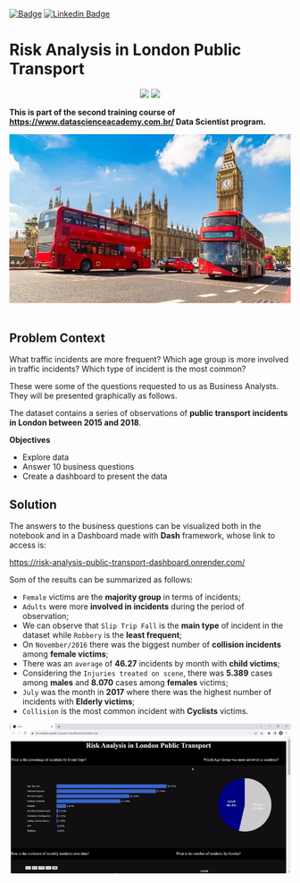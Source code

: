 [![Badge](https://img.shields.io/badge/Author-Fabiano_Manetti-%237159c1?style=flat-square&logo=ghost)](https://github.com/FabianoManetti/) [![Linkedin Badge](https://img.shields.io/badge/LinkedIn-0077B5?style=for-the-badge&logo=linkedin&logoColor=white)](https://www.linkedin.com/in/fabiano-manetti/)

# Risk Analysis in London Public Transport

<div align="center">
<img src="https://img.shields.io/badge/Python-14354C?style=for-the-badge&logo=python&logoColor=yellow"> </img>
<img src="https://img.shields.io/badge/scikit_learn-F7931E?style=for-the-badge&logo=scikit-learn&logoColor=white"></img>
</div>


**This is part of the second training course of https://www.datascienceacademy.com.br/ Data Scientist program.**

<center><img src="london_public_transport.jpg"></center><br>

## Problem Context

What traffic incidents are more frequent? Which age group is more involved in traffic incidents? Which type of incident is the most common?

These were some of the questions requested to us as Business Analysts. They will be presented graphically as follows.

The dataset contains a series of observations of **public transport incidents in London between 2015 and 2018**.

**Objectives**
* Explore data
* Answer 10 business questions
* Create a dashboard to present the data

## Solution

The answers to the business questions can be visualized both in the notebook and in a Dashboard made with **Dash** framework, whose link to access is:

https://risk-analysis-public-transport-dashboard.onrender.com/

Som of the results can be summarized as follows:

* `Female` victims are the **majority group** in terms of incidents;
* `Adults` were more **involved in incidents** during the period of observation;
* We can observe that `Slip Trip Fall` is the **main type** of incident in the dataset while `Robbery` is the **least frequent**;
* On `November/2016` there was the biggest number of **collision incidents** among **female victims**;
* There was an `average` of **46.27** incidents by month with **child victims**;
* Considering the `Injuries treated on scene`, there was **5.389** cases among **males** and **8.070** cases among **females** victims;
* `July` was the month in **2017** where there was the highest number of incidents with **Elderly victims**;
* `Collision` is the most common incident with **Cyclists** victims.

![Alt Text](risk_analysis_transport.gif)

 
